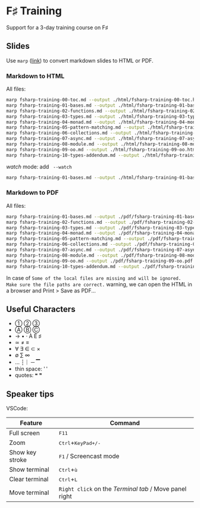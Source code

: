 # F♯ Training

Support for a 3-day training course on F♯

## Slides

Use `marp` ([link](https://marp.app)) to convert markdown slides to HTML or PDF.

### Markdown to HTML

All files:

```bash
marp fsharp-training-00-toc.md --output ./html/fsharp-training-00-toc.html --theme themes/d-edge.css
marp fsharp-training-01-bases.md --output ./html/fsharp-training-01-bases.html --theme themes/d-edge.css
marp fsharp-training-02-functions.md --output ./html/fsharp-training-02-functions.html --theme themes/d-edge.css
marp fsharp-training-03-types.md --output ./html/fsharp-training-03-types.html --theme themes/d-edge.css
marp fsharp-training-04-monad.md --output ./html/fsharp-training-04-monad.html --theme themes/d-edge.css
marp fsharp-training-05-pattern-matching.md --output ./html/fsharp-training-05-pattern-matching.html --theme themes/d-edge.css
marp fsharp-training-06-collections.md --output ./html/fsharp-training-06-collections.html --theme themes/d-edge.css
marp fsharp-training-07-async.md --output ./html/fsharp-training-07-async.html --theme themes/d-edge.css
marp fsharp-training-08-module.md --output ./html/fsharp-training-08-module.html --theme themes/d-edge.css
marp fsharp-training-09-oo.md --output ./html/fsharp-training-09-oo.html --theme themes/d-edge.css
marp fsharp-training-10-types-addendum.md --output ./html/fsharp-training-10-types-addendum.html --theme themes/d-edge.css
```

*watch* mode: add ` --watch`

```bash
marp fsharp-training-01-bases.md --output ./html/fsharp-training-01-bases.html --theme themes/d-edge.css --watch
```

### Markdown to PDF

All files:

```bash
marp fsharp-training-01-bases.md --output ./pdf/fsharp-training-01-bases.pdf --theme themes/d-edge.css --allow-local-files
marp fsharp-training-02-functions.md --output ./pdf/fsharp-training-02-functions.pdf --theme themes/d-edge.css --allow-local-files
marp fsharp-training-03-types.md --output ./pdf/fsharp-training-03-types.pdf --theme themes/d-edge.css --allow-local-files
marp fsharp-training-04-monad.md --output ./pdf/fsharp-training-04-monad.pdf --theme themes/d-edge.css --allow-local-files
marp fsharp-training-05-pattern-matching.md --output ./pdf/fsharp-training-05-pattern-matching.pdf --theme themes/d-edge.css --allow-local-files
marp fsharp-training-06-collections.md --output ./pdf/fsharp-training-06-collections.pdf --theme themes/d-edge.css --allow-local-files
marp fsharp-training-07-async.md --output ./pdf/fsharp-training-07-async.pdf --theme themes/d-edge.css --allow-local-files
marp fsharp-training-08-module.md --output ./pdf/fsharp-training-08-module.pdf --theme themes/d-edge.css --allow-local-files
marp fsharp-training-09-oo.md --output ./pdf/fsharp-training-09-oo.pdf --theme themes/d-edge.css --allow-local-files
marp fsharp-training-10-types-addendum.md --output ./pdf/fsharp-training-10-types-addendum.pdf --theme themes/d-edge.css --allow-local-files
```

In case of `Some of the local files are missing and will be ignored. Make sure the file paths are correct.` warning, we can open the HTML in a browser and Print > Save as PDF...

## Useful Characters

- ① ② ③
- Ⓐ Ⓑ Ⓒ
- → • · À É ♯
- ≃ ≠ ≡
- ∀ ∃ ∈ ⊂ ×
- ∅ ∑ ∞
- … ┆｜ ─ ▔
- thin space: ' '
- quotes: ❝ ❞

## Speaker tips

VSCode:

| Feature         | Command                                                |
|-----------------|--------------------------------------------------------|
| Full screen     | <kbd>F11</kbd>                                         |
| Zoom            | <kbd>Ctrl</kbd>+<kbd>KeyPad+/-</kbd>                   |
| Show key stroke | <kbd>F1</kbd> / Screencast mode                        |
| Show terminal   | <kbd>Ctrl</kbd>+<kbd>ù</kbd>                           |
| Clear terminal  | <kbd>Ctrl</kbd>+<kbd>L</kbd>                           |
| Move terminal   | `Right click` on the *Terminal tab* / Move panel right |
